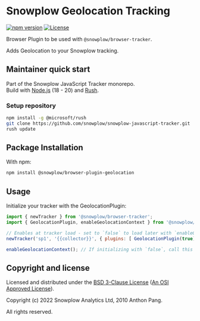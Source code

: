 # Snowplow Geolocation Tracking

[![npm version][npm-image]][npm-url]
[![License][license-image]](LICENSE)

Browser Plugin to be used with `@snowplow/browser-tracker`.

Adds Geolocation to your Snowplow tracking.

## Maintainer quick start

Part of the Snowplow JavaScript Tracker monorepo.  
Build with [Node.js](https://nodejs.org/en/) (18 - 20) and [Rush](https://rushjs.io/).

### Setup repository

```bash
npm install -g @microsoft/rush 
git clone https://github.com/snowplow/snowplow-javascript-tracker.git
rush update
```

## Package Installation

With npm:

```bash
npm install @snowplow/browser-plugin-geolocation
```

## Usage

Initialize your tracker with the GeolocationPlugin:

```js
import { newTracker } from '@snowplow/browser-tracker';
import { GeolocationPlugin, enableGeolocationContext } from '@snowplow/browser-plugin-geolocation';

// Enables at tracker load - set to `false` to load later with `enableGeolocationContext`
newTracker('sp1', '{{collector}}', { plugins: [ GeolocationPlugin(true) ] }); 

enableGeolocationContext(); // If initializing with `false`, call this to switch it on
```

## Copyright and license

Licensed and distributed under the [BSD 3-Clause License](LICENSE) ([An OSI Approved License][osi]).

Copyright (c) 2022 Snowplow Analytics Ltd, 2010 Anthon Pang.

All rights reserved.

[npm-url]: https://www.npmjs.com/package/@snowplow/browser-plugin-geolocation
[npm-image]: https://img.shields.io/npm/v/@snowplow/browser-plugin-geolocation
[docs]: https://docs.snowplowanalytics.com/docs/collecting-data/collecting-from-own-applications/javascript-tracker/
[osi]: https://opensource.org/licenses/BSD-3-Clause
[license-image]: https://img.shields.io/npm/l/@snowplow/browser-plugin-geolocation
